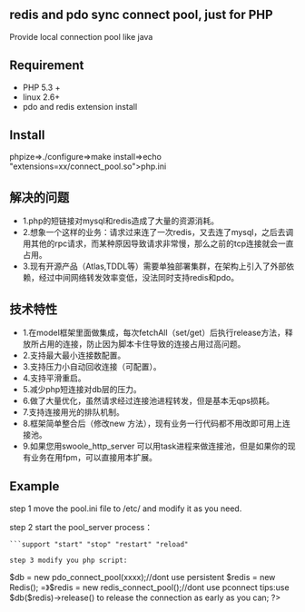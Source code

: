 ## redis and pdo sync connect pool, just for PHP

Provide local connection pool like java


## Requirement

- PHP 5.3 +
- linux 2.6+
- pdo and redis extension install

## Install

phpize=>./configure=>make install=>echo "extensions=xx/connect_pool.so">php.ini


## 解决的问题

- 1.php的短链接对mysql和redis造成了大量的资源消耗。
- 2.想象一个这样的业务：请求过来连了一次redis，又去连了mysql，之后去调用其他的rpc请求，而某种原因导致请求非常慢，那么之前的tcp连接就会一直占用。
- 3.现有开源产品（Atlas,TDDL等）需要单独部署集群，在架构上引入了外部依赖，经过中间网络转发效率变低，没法同时支持redis和pdo。

## 技术特性

- 1.在model框架里面做集成，每次fetchAll（set/get）后执行release方法，释放所占用的连接，防止因为脚本卡住导致的连接占用过高问题。
- 2.支持最大最小连接数配置。
- 3.支持压力小自动回收连接（可配置）。
- 4.支持平滑重启。
- 5.减少php短连接对db层的压力。
- 6.做了大量优化，虽然请求经过连接池进程转发，但是基本无qps损耗。
- 7.支持连接用光的排队机制。
- 8.框架简单整合后（修改new 方法），现有业务一行代码都不用改即可用上连接池。
- 9.如果您用swoole_http_server 可以用task进程来做连接池，但是如果你的现有业务在用fpm，可以直接用本扩展。

## Example
step 1 move the pool.ini file to /etc/ and modify it as you need.

step 2 start the pool_server process：
```./pool_server start
```support "start" "stop" "restart" "reload"

step 3 modify you php script:
```
<?php
$db = new PDO(xxxxx);
=> $db = new pdo_connect_pool(xxxx);//dont use persistent

$redis = new Redis();
=》$redis = new redis_connect_pool();//dont use pconnect

tips:use $db($redis)->release() to release the connection  as early as you can;
?>
```
